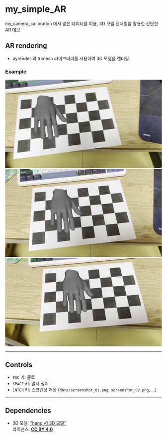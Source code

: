 # my_simple_AR
my_camera_calibration 에서 얻은 데이터를 이용, 3D 모델 렌더링을 활용한 간단한 AR 데모

## AR rendering

- pyrender 와 trimesh 라이브러리를 사용하여 3D 모델을 렌더링.

### Example
![AR Example](data/screenshot_01.png)  
![AR Example](data/screenshot_02.png)  
![AR Example](data/screenshot_03.png)

---

## Controls

- `ESC` 키: 종료  
- `SPACE` 키: 일시 정지  
- `ENTER` 키: 스크린샷 저장 (`data/screenshot_01.png`, `screenshot_02.png`, ...)

---

## Dependencies
- 3D 모델: ["hand v1 3D 모델"](https://free3d.com/3d-model/hand-v1--945174.html)  
  라이선스: **[CC BY 4.0](https://creativecommons.org/licenses/by/4.0/)**
